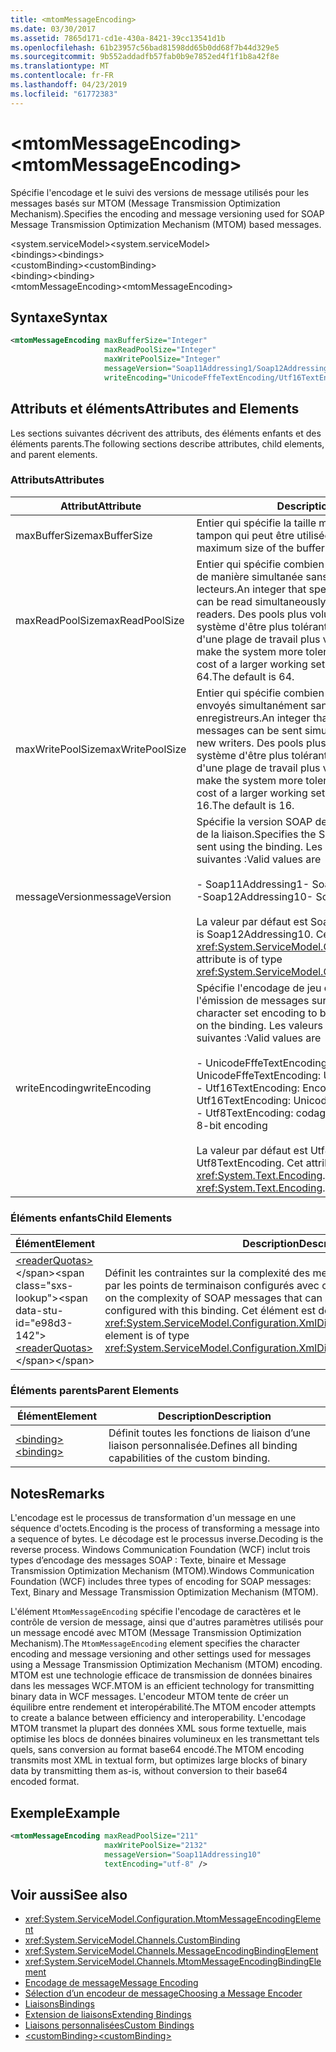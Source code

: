 ```yaml
---
title: <mtomMessageEncoding>
ms.date: 03/30/2017
ms.assetid: 7865d171-cd1e-430a-8421-39cc13541d1b
ms.openlocfilehash: 61b23957c56bad81598dd65b0dd68f7b44d329e5
ms.sourcegitcommit: 9b552addadfb57fab0b9e7852ed4f1f1b8a42f8e
ms.translationtype: MT
ms.contentlocale: fr-FR
ms.lasthandoff: 04/23/2019
ms.locfileid: "61772383"
---
```

# <a name="mtommessageencoding"></a><span data-ttu-id="e98d3-101">\<mtomMessageEncoding></span><span class="sxs-lookup"><span data-stu-id="e98d3-101">\<mtomMessageEncoding></span></span>
<span data-ttu-id="e98d3-102">Spécifie l'encodage et le suivi des versions de message utilisés pour les messages basés sur MTOM (Message Transmission Optimization Mechanism).</span><span class="sxs-lookup"><span data-stu-id="e98d3-102">Specifies the encoding and message versioning used for SOAP Message Transmission Optimization Mechanism (MTOM) based messages.</span></span>  
  
 <span data-ttu-id="e98d3-103">\<system.serviceModel></span><span class="sxs-lookup"><span data-stu-id="e98d3-103">\<system.serviceModel></span></span>  
<span data-ttu-id="e98d3-104">\<bindings></span><span class="sxs-lookup"><span data-stu-id="e98d3-104">\<bindings></span></span>  
<span data-ttu-id="e98d3-105">\<customBinding></span><span class="sxs-lookup"><span data-stu-id="e98d3-105">\<customBinding></span></span>  
<span data-ttu-id="e98d3-106">\<binding></span><span class="sxs-lookup"><span data-stu-id="e98d3-106">\<binding></span></span>  
<span data-ttu-id="e98d3-107">\<mtomMessageEncoding></span><span class="sxs-lookup"><span data-stu-id="e98d3-107">\<mtomMessageEncoding></span></span>  
  
## <a name="syntax"></a><span data-ttu-id="e98d3-108">Syntaxe</span><span class="sxs-lookup"><span data-stu-id="e98d3-108">Syntax</span></span>  
  
```xml  
<mtomMessageEncoding maxBufferSize="Integer"
                     maxReadPoolSize="Integer"
                     maxWritePoolSize="Integer"
                     messageVersion="Soap11Addressing1/Soap12Addressing10"
                     writeEncoding="UnicodeFffeTextEncoding/Utf16TextEncoding/Utf8TextEncoding" />
```  
  
## <a name="attributes-and-elements"></a><span data-ttu-id="e98d3-109">Attributs et éléments</span><span class="sxs-lookup"><span data-stu-id="e98d3-109">Attributes and Elements</span></span>  
 <span data-ttu-id="e98d3-110">Les sections suivantes décrivent des attributs, des éléments enfants et des éléments parents.</span><span class="sxs-lookup"><span data-stu-id="e98d3-110">The following sections describe attributes, child elements, and parent elements.</span></span>  
  
### <a name="attributes"></a><span data-ttu-id="e98d3-111">Attributs</span><span class="sxs-lookup"><span data-stu-id="e98d3-111">Attributes</span></span>  
  
|<span data-ttu-id="e98d3-112">Attribut</span><span class="sxs-lookup"><span data-stu-id="e98d3-112">Attribute</span></span>|<span data-ttu-id="e98d3-113">Description</span><span class="sxs-lookup"><span data-stu-id="e98d3-113">Description</span></span>|  
|---------------|-----------------|  
|<span data-ttu-id="e98d3-114">maxBufferSize</span><span class="sxs-lookup"><span data-stu-id="e98d3-114">maxBufferSize</span></span>|<span data-ttu-id="e98d3-115">Entier qui spécifie la taille maximale de la mémoire tampon qui peut être utilisée.</span><span class="sxs-lookup"><span data-stu-id="e98d3-115">An integer that specifies the maximum size of the buffer that can be used.</span></span>|  
|<span data-ttu-id="e98d3-116">maxReadPoolSize</span><span class="sxs-lookup"><span data-stu-id="e98d3-116">maxReadPoolSize</span></span>|<span data-ttu-id="e98d3-117">Entier qui spécifie combien de messages peuvent être lus de manière simultanée sans allouer de nouveaux lecteurs.</span><span class="sxs-lookup"><span data-stu-id="e98d3-117">An integer that specifies how many messages can be read simultaneously without allocating new readers.</span></span> <span data-ttu-id="e98d3-118">Des pools plus volumineux permettent au système d'être plus tolérant aux pics d'activité au prix d'une plage de travail plus volumineuse.</span><span class="sxs-lookup"><span data-stu-id="e98d3-118">Larger pool sizes make the system more tolerant to activity spikes at the cost of a larger working set.</span></span> <span data-ttu-id="e98d3-119">La valeur par défaut est 64.</span><span class="sxs-lookup"><span data-stu-id="e98d3-119">The default is 64.</span></span>|  
|<span data-ttu-id="e98d3-120">maxWritePoolSize</span><span class="sxs-lookup"><span data-stu-id="e98d3-120">maxWritePoolSize</span></span>|<span data-ttu-id="e98d3-121">Entier qui spécifie combien de messages peuvent être envoyés simultanément sans allouer de nouveaux enregistreurs.</span><span class="sxs-lookup"><span data-stu-id="e98d3-121">An integer that specifies how many messages can be sent simultaneously without allocating new writers.</span></span> <span data-ttu-id="e98d3-122">Des pools plus volumineux permettent au système d'être plus tolérant aux pics d'activité au prix d'une plage de travail plus volumineuse.</span><span class="sxs-lookup"><span data-stu-id="e98d3-122">Larger pool sizes make the system more tolerant to activity spikes at the cost of a larger working set.</span></span> <span data-ttu-id="e98d3-123">La valeur par défaut est 16.</span><span class="sxs-lookup"><span data-stu-id="e98d3-123">The default is 16.</span></span>|  
|<span data-ttu-id="e98d3-124">messageVersion</span><span class="sxs-lookup"><span data-stu-id="e98d3-124">messageVersion</span></span>|<span data-ttu-id="e98d3-125">Spécifie la version SOAP des messages envoyés à l'aide de la liaison.</span><span class="sxs-lookup"><span data-stu-id="e98d3-125">Specifies the SOAP version of the messages sent using the binding.</span></span> <span data-ttu-id="e98d3-126">Les valeurs valides sont les suivantes :</span><span class="sxs-lookup"><span data-stu-id="e98d3-126">Valid values are</span></span><br /><br /> <span data-ttu-id="e98d3-127">-   Soap11Addressing1</span><span class="sxs-lookup"><span data-stu-id="e98d3-127">-   Soap11Addressing1</span></span><br /><span data-ttu-id="e98d3-128">-Soap12Addressing10</span><span class="sxs-lookup"><span data-stu-id="e98d3-128">-   Soap12Addressing10</span></span><br /><br /> <span data-ttu-id="e98d3-129">La valeur par défaut est Soap12Addressing10.</span><span class="sxs-lookup"><span data-stu-id="e98d3-129">The default is Soap12Addressing10.</span></span> <span data-ttu-id="e98d3-130">Cet attribut est de type <xref:System.ServiceModel.Channels.MessageVersion>.</span><span class="sxs-lookup"><span data-stu-id="e98d3-130">This attribute is of type <xref:System.ServiceModel.Channels.MessageVersion>.</span></span>|  
|<span data-ttu-id="e98d3-131">writeEncoding</span><span class="sxs-lookup"><span data-stu-id="e98d3-131">writeEncoding</span></span>|<span data-ttu-id="e98d3-132">Spécifie l'encodage de jeu de caractères à utiliser pour l'émission de messages sur la liaison.</span><span class="sxs-lookup"><span data-stu-id="e98d3-132">Specifies the character set encoding to be used for emitting messages on the binding.</span></span> <span data-ttu-id="e98d3-133">Les valeurs valides sont les suivantes :</span><span class="sxs-lookup"><span data-stu-id="e98d3-133">Valid values are</span></span><br /><br /> <span data-ttu-id="e98d3-134">-   UnicodeFffeTextEncoding: Codage Unicode BigEndian</span><span class="sxs-lookup"><span data-stu-id="e98d3-134">-   UnicodeFffeTextEncoding: Unicode BigEndian encoding</span></span><br /><span data-ttu-id="e98d3-135">-   Utf16TextEncoding: Encodage Unicode</span><span class="sxs-lookup"><span data-stu-id="e98d3-135">-   Utf16TextEncoding: Unicode encoding</span></span><br /><span data-ttu-id="e98d3-136">-   Utf8TextEncoding: codage 8 bits</span><span class="sxs-lookup"><span data-stu-id="e98d3-136">-   Utf8TextEncoding: 8-bit encoding</span></span><br /><br /> <span data-ttu-id="e98d3-137">La valeur par défaut est Utf8TextEncoding.</span><span class="sxs-lookup"><span data-stu-id="e98d3-137">The default is Utf8TextEncoding.</span></span> <span data-ttu-id="e98d3-138">Cet attribut est de type <xref:System.Text.Encoding>.</span><span class="sxs-lookup"><span data-stu-id="e98d3-138">This attribute is of type <xref:System.Text.Encoding>.</span></span>|  
  
### <a name="child-elements"></a><span data-ttu-id="e98d3-139">Éléments enfants</span><span class="sxs-lookup"><span data-stu-id="e98d3-139">Child Elements</span></span>  
  
|<span data-ttu-id="e98d3-140">Élément</span><span class="sxs-lookup"><span data-stu-id="e98d3-140">Element</span></span>|<span data-ttu-id="e98d3-141">Description</span><span class="sxs-lookup"><span data-stu-id="e98d3-141">Description</span></span>|  
|-------------|-----------------|  
|<span data-ttu-id="e98d3-142">[\<readerQuotas>](https://docs.microsoft.com/previous-versions/dotnet/netframework-4.0/ms731325(v=vs.100))</span><span class="sxs-lookup"><span data-stu-id="e98d3-142">[\<readerQuotas>](https://docs.microsoft.com/previous-versions/dotnet/netframework-4.0/ms731325(v=vs.100))</span></span>|<span data-ttu-id="e98d3-143">Définit les contraintes sur la complexité des messages SOAP pouvant être traités par les points de terminaison configurés avec cette liaison.</span><span class="sxs-lookup"><span data-stu-id="e98d3-143">Defines the constraints on the complexity of SOAP messages that can be processed by endpoints configured with this binding.</span></span> <span data-ttu-id="e98d3-144">Cet élément est de type <xref:System.ServiceModel.Configuration.XmlDictionaryReaderQuotasElement>.</span><span class="sxs-lookup"><span data-stu-id="e98d3-144">This element is of type <xref:System.ServiceModel.Configuration.XmlDictionaryReaderQuotasElement>.</span></span>|  
  
### <a name="parent-elements"></a><span data-ttu-id="e98d3-145">Éléments parents</span><span class="sxs-lookup"><span data-stu-id="e98d3-145">Parent Elements</span></span>  
  
|<span data-ttu-id="e98d3-146">Élément</span><span class="sxs-lookup"><span data-stu-id="e98d3-146">Element</span></span>|<span data-ttu-id="e98d3-147">Description</span><span class="sxs-lookup"><span data-stu-id="e98d3-147">Description</span></span>|  
|-------------|-----------------|  
|[<span data-ttu-id="e98d3-148">\<binding></span><span class="sxs-lookup"><span data-stu-id="e98d3-148">\<binding></span></span>](../../../../../docs/framework/misc/binding.md)|<span data-ttu-id="e98d3-149">Définit toutes les fonctions de liaison d’une liaison personnalisée.</span><span class="sxs-lookup"><span data-stu-id="e98d3-149">Defines all binding capabilities of the custom binding.</span></span>|  
  
## <a name="remarks"></a><span data-ttu-id="e98d3-150">Notes</span><span class="sxs-lookup"><span data-stu-id="e98d3-150">Remarks</span></span>  
 <span data-ttu-id="e98d3-151">L'encodage est le processus de transformation d'un message en une séquence d'octets.</span><span class="sxs-lookup"><span data-stu-id="e98d3-151">Encoding is the process of transforming a message into a sequence of bytes.</span></span> <span data-ttu-id="e98d3-152">Le décodage est le processus inverse.</span><span class="sxs-lookup"><span data-stu-id="e98d3-152">Decoding is the reverse process.</span></span> <span data-ttu-id="e98d3-153">Windows Communication Foundation (WCF) inclut trois types d’encodage des messages SOAP : Texte, binaire et Message Transmission Optimization Mechanism (MTOM).</span><span class="sxs-lookup"><span data-stu-id="e98d3-153">Windows Communication Foundation (WCF) includes three types of encoding for SOAP messages: Text, Binary and Message Transmission Optimization Mechanism (MTOM).</span></span>  
  
 <span data-ttu-id="e98d3-154">L'élément `MtomMessageEncoding` spécifie l'encodage de caractères et le contrôle de version de message, ainsi que d'autres paramètres utilisés pour un message encodé avec MTOM (Message Transmission Optimization Mechanism).</span><span class="sxs-lookup"><span data-stu-id="e98d3-154">The `MtomMessageEncoding` element specifies the character encoding and message versioning and other settings used for messages using a Message Transmission Optimization Mechanism (MTOM) encoding.</span></span> <span data-ttu-id="e98d3-155">MTOM est une technologie efficace de transmission de données binaires dans les messages WCF.</span><span class="sxs-lookup"><span data-stu-id="e98d3-155">MTOM is an efficient technology for transmitting binary data in WCF messages.</span></span> <span data-ttu-id="e98d3-156">L'encodeur MTOM tente de créer un équilibre entre rendement et interopérabilité.</span><span class="sxs-lookup"><span data-stu-id="e98d3-156">The MTOM encoder attempts to create a balance between efficiency and interoperability.</span></span> <span data-ttu-id="e98d3-157">L'encodage MTOM transmet la plupart des données XML sous forme textuelle, mais optimise les blocs de données binaires volumineux en les transmettant tels quels, sans conversion au format base64 encodé.</span><span class="sxs-lookup"><span data-stu-id="e98d3-157">The MTOM encoding transmits most XML in textual form, but optimizes large blocks of binary data by transmitting them as-is, without conversion to their base64 encoded format.</span></span>  
  
## <a name="example"></a><span data-ttu-id="e98d3-158">Exemple</span><span class="sxs-lookup"><span data-stu-id="e98d3-158">Example</span></span>  
  
```xml  
<mtomMessageEncoding maxReadPoolSize="211"
                     maxWritePoolSize="2132"
                     messageVersion="Soap11Addressing10"
                     textEncoding="utf-8" />
```  
  
## <a name="see-also"></a><span data-ttu-id="e98d3-159">Voir aussi</span><span class="sxs-lookup"><span data-stu-id="e98d3-159">See also</span></span>

- <xref:System.ServiceModel.Configuration.MtomMessageEncodingElement>
- <xref:System.ServiceModel.Channels.CustomBinding>
- <xref:System.ServiceModel.Channels.MessageEncodingBindingElement>
- <xref:System.ServiceModel.Channels.MtomMessageEncodingBindingElement>
- [<span data-ttu-id="e98d3-160">Encodage de message</span><span class="sxs-lookup"><span data-stu-id="e98d3-160">Message Encoding</span></span>](../../../../../docs/framework/configure-apps/file-schema/wcf/message-encoding.md)
- [<span data-ttu-id="e98d3-161">Sélection d’un encodeur de message</span><span class="sxs-lookup"><span data-stu-id="e98d3-161">Choosing a Message Encoder</span></span>](../../../../../docs/framework/wcf/feature-details/choosing-a-message-encoder.md)
- [<span data-ttu-id="e98d3-162">Liaisons</span><span class="sxs-lookup"><span data-stu-id="e98d3-162">Bindings</span></span>](../../../../../docs/framework/wcf/bindings.md)
- [<span data-ttu-id="e98d3-163">Extension de liaisons</span><span class="sxs-lookup"><span data-stu-id="e98d3-163">Extending Bindings</span></span>](../../../../../docs/framework/wcf/extending/extending-bindings.md)
- [<span data-ttu-id="e98d3-164">Liaisons personnalisées</span><span class="sxs-lookup"><span data-stu-id="e98d3-164">Custom Bindings</span></span>](../../../../../docs/framework/wcf/extending/custom-bindings.md)
- [<span data-ttu-id="e98d3-165">\<customBinding></span><span class="sxs-lookup"><span data-stu-id="e98d3-165">\<customBinding></span></span>](../../../../../docs/framework/configure-apps/file-schema/wcf/custombinding.md)

